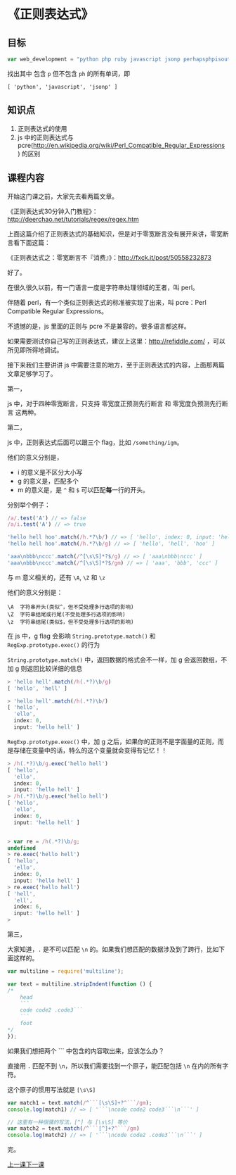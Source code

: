 # 《正则表达式》

## 目标

```js
var web_development = "python php ruby javascript jsonp perhapsphpisoutdated";
```

找出其中 包含 `p` 但不包含 `ph` 的所有单词，即

`[ 'python', 'javascript', 'jsonp' ]`

## 知识点

1. 正则表达式的使用
2. js 中的正则表达式与 pcre(http://en.wikipedia.org/wiki/Perl_Compatible_Regular_Expressions ) 的区别

## 课程内容

开始这门课之前，大家先去看两篇文章。

《正则表达式30分钟入门教程》：http://deerchao.net/tutorials/regex/regex.htm

上面这篇介绍了正则表达式的基础知识，但是对于零宽断言没有展开来讲，零宽断言看下面这篇：

《正则表达式之：零宽断言不『消费』》：http://fxck.it/post/50558232873

好了。

在很久很久以前，有一门语言一度是字符串处理领域的王者，叫 perl。

伴随着 perl，有一个类似正则表达式的标准被实现了出来，叫 pcre：Perl Compatible Regular Expressions。

不遗憾的是，js 里面的正则与 pcre 不是兼容的。很多语言都这样。

如果需要测试你自己写的正则表达式，建议上这里：http://refiddle.com/ ，可以所见即所得地调试。

接下来我们主要讲讲 js 中需要注意的地方，至于正则表达式的内容，上面那两篇文章足够学习了。

第一，

js 中，对于四种零宽断言，只支持 零宽度正预测先行断言 和 零宽度负预测先行断言 这两种。

第二，

js 中，正则表达式后面可以跟三个 flag，比如 `/something/igm`。

他们的意义分别是，

* i 的意义是不区分大小写
* g 的意义是，匹配多个
* m 的意义是，是 `^` 和 `$` 可以匹配**每**一行的开头。

分别举个例子：

```js
/a/.test('A') // => false
/a/i.test('A') // => true

'hello hell hoo'.match(/h.*?\b/) // => [ 'hello', index: 0, input: 'hello hell hoo' ]
'hello hell hoo'.match(/h.*?\b/g) // => [ 'hello', 'hell', 'hoo' ]

'aaa\nbbb\nccc'.match(/^[\s\S]*?$/g) // => [ 'aaa\nbbb\nccc' ]
'aaa\nbbb\nccc'.match(/^[\s\S]*?$/gm) // => [ 'aaa', 'bbb', 'ccc' ]
```

与 m 意义相关的，还有 `\A`, `\Z` 和 `\z`

他们的意义分别是：

```
\A  字符串开头(类似^，但不受处理多行选项的影响)
\Z  字符串结尾或行尾(不受处理多行选项的影响)
\z  字符串结尾(类似$，但不受处理多行选项的影响)
```

在 js 中，g flag 会影响 `String.prototype.match()` 和 `RegExp.prototype.exec()` 的行为

`String.prototype.match()` 中，返回数据的格式会不一样，加 g 会返回数组，不加 g 则返回比较详细的信息

```js
> 'hello hell'.match(/h(.*?)\b/g)
[ 'hello', 'hell' ]

> 'hello hell'.match(/h(.*?)\b/)
[ 'hello',
  'ello',
  index: 0,
  input: 'hello hell' ]

```

`RegExp.prototype.exec()` 中，加 g 之后，如果你的正则不是字面量的正则，而是存储在变量中的话，特么的这个变量就会变得有记忆！！

```js
> /h(.*?)\b/g.exec('hello hell')
[ 'hello',
  'ello',
  index: 0,
  input: 'hello hell' ]
> /h(.*?)\b/g.exec('hello hell')
[ 'hello',
  'ello',
  index: 0,
  input: 'hello hell' ]


> var re = /h(.*?)\b/g;
undefined
> re.exec('hello hell')
[ 'hello',
  'ello',
  index: 0,
  input: 'hello hell' ]
> re.exec('hello hell')
[ 'hell',
  'ell',
  index: 6,
  input: 'hello hell' ]
>
```

第三，

大家知道，`.` 是不可以匹配 `\n` 的。如果我们想匹配的数据涉及到了跨行，比如下面这样的。

```js
var multiline = require('multiline');

var text = multiline.stripIndent(function () {
/*
    head
    ```
    code code2 .code3```
    ```
    foot
*/
});
```

如果我们想把两个 \`\`\` 中包含的内容取出来，应该怎么办？

直接用 `.` 匹配不到 `\n`，所以我们需要找到一个原子，能匹配包括 `\n` 在内的所有字符。

这个原子的惯用写法就是 `[\s\S]`

```js
var match1 = text.match(/^```[\s\S]+?^```/gm);
console.log(match1) // => [ '```\ncode code2 code3```\n```' ]

// 这里有一种很骚的写法，[^] 与 [\s\S] 等价
var match2 = text.match(/^```[^]+?^```/gm)
console.log(match2) // => [ '```\ncode code2 .code3```\n```' ]
```

完。


[上一课](../../../tree/master/lesson8)[下一课](../../../tree/master/lesson10)
